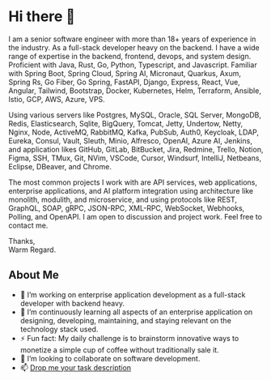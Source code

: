 # Hi there 👋

I am a senior software engineer with more than 18+ years of experience in the industry. As a full-stack developer heavy on the backend. I have a wide range of expertise in the backend, frontend, devops, and system design. Proficient with Java, Rust, Go, Python, Typescript, and Javascript. Familiar with Spring Boot, Spring Cloud, Spring AI, Micronaut, Quarkus, Axum, Spring Rs, Go Fiber, Go Spring, FastAPI, Django, Express, React, Vue, Angular, Tailwind, Bootstrap, Docker, Kubernetes, Helm, Terraform, Ansible, Istio, GCP, AWS, Azure, VPS.  

Using various servers like Postgres, MySQL, Oracle, SQL Server, MongoDB, Redis, Elasticsearch, Sqlite, BigQuery, Tomcat, Jetty, Undertow, Netty, Nginx, Node, ActiveMQ, RabbitMQ, Kafka, PubSub, Auth0, Keycloak, LDAP, Eureka, Consul, Vault, Sleuth, Minio, Alfresco, OpenAI, Azure AI, Jenkins, and application likes GitHub, GitLab, BitBucket, Jira, Redmine, Trello, Notion, Figma, SSH, TMux, Git, NVim, VSCode, Cursor, Windsurf, IntelliJ, Netbeans, Eclipse, DBeaver, and Chrome.  

The most common projects I work with are API services, web applications, enterprise applications, and AI platform integration using architecture like monolith, modulith, and microservice, and using protocols like REST, GraphQL, SOAP, gRPC, JSON-RPC, XML-RPC, WebSocket, Webhooks, Polling, and OpenAPI. I am open to discussion and project work. Feel free to contact me.  

Thanks,  
Warm Regard.  

## About Me

- 🔭 I’m working on enterprise application development as a full-stack developer with backend heavy.
- 🌱 I’m continuously learning all aspects of an enterprise application on designing, developing, maintaining, and staying relevant on the technology stack used.
- ⚡ Fun fact: My daily challenge is to brainstorm innovative ways to monetize a simple cup of coffee without traditionally sale it.
- 👯 I’m looking to collaborate on software development.
- 📫 [Drop me your task description](mailto:einstein.java@gmail.com)

<!--
**einsteinjava/einsteinjava** is a ✨ _special_ ✨ repository because its `README.md` (this file) appears on your GitHub profile.

Here are some ideas to get you started:

- 🔭 I’m currently working on ...
- 🌱 I’m currently learning ...
- 👯 I’m looking to collaborate on ...
- 🤔 I’m looking for help with ...
- 💬 Ask me about ...
- 📫 How to reach me: ...
- 😄 Pronouns: ...
- ⚡ Fun fact: ...
-->
